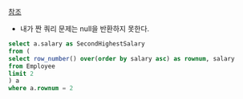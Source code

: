 [참조](https://techblog-history-younghunjo1.tistory.com/155)

- 내가 짠 쿼리 문제는 null을 반환하지 못한다.
```sql
select a.salary as SecondHighestSalary
from (
select row_number() over(order by salary asc) as rownum, salary
from Employee
limit 2
) a
where a.rownum = 2
```